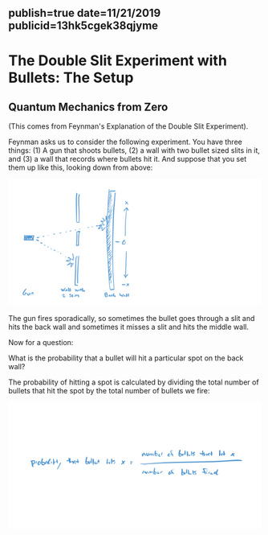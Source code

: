 publish=true
date=11/21/2019
publicid=13hk5cgek38qjyme
---
# The Double Slit Experiment with Bullets: The Setup
## Quantum Mechanics from Zero

(This comes from Feynman's Explanation of the Double Slit Experiment).

Feynman asks us to consider the following experiment. You have three things: (1) A gun that shoots bullets, (2) a wall with two bullet sized slits in it, and (3) a wall that records where bullets hit it. And suppose that you set them up like this, looking down from above:

<img src="../images/doubleslit1.png" />

The gun fires sporadically, so sometimes the bullet goes through a slit and hits the back wall and sometimes it misses a slit and hits the middle wall.

Now for a question:

What is the probability that a bullet will hit a particular spot on the back wall?

The probability of hitting a spot is calculated by dividing the total number of bullets that hit the spot by the total number of bullets we fire:

<img src="../images/doubleslit3.png" />
